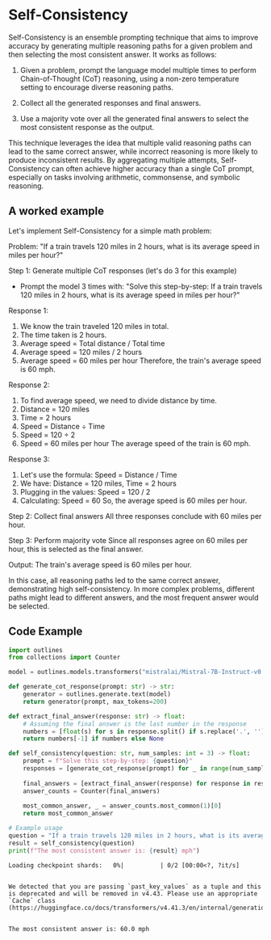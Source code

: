 # Self-Consistency


Self-Consistency is an ensemble prompting technique that aims to improve accuracy by generating multiple reasoning paths for a given problem and then selecting the most consistent answer. It works as follows:

1. Given a problem, prompt the language model multiple times to perform Chain-of-Thought (CoT) reasoning, using a non-zero temperature setting to encourage diverse reasoning paths.

2. Collect all the generated responses and final answers.

3. Use a majority vote over all the generated final answers to select the most consistent response as the output.

This technique leverages the idea that multiple valid reasoning paths can lead to the same correct answer, while incorrect reasoning is more likely to produce inconsistent results. By aggregating multiple attempts, Self-Consistency can often achieve higher accuracy than a single CoT prompt, especially on tasks involving arithmetic, commonsense, and symbolic reasoning.
    

## A worked example


Let's implement Self-Consistency for a simple math problem:

Problem: "If a train travels 120 miles in 2 hours, what is its average speed in miles per hour?"

Step 1: Generate multiple CoT responses (let's do 3 for this example)
- Prompt the model 3 times with:
"Solve this step-by-step: If a train travels 120 miles in 2 hours, what is its average speed in miles per hour?"

Response 1:
1. We know the train traveled 120 miles in total.
2. The time taken is 2 hours.
3. Average speed = Total distance / Total time
4. Average speed = 120 miles / 2 hours
5. Average speed = 60 miles per hour
Therefore, the train's average speed is 60 mph.

Response 2:
1. To find average speed, we need to divide distance by time.
2. Distance = 120 miles
3. Time = 2 hours
4. Speed = Distance ÷ Time
5. Speed = 120 ÷ 2
6. Speed = 60 miles per hour
The average speed of the train is 60 mph.

Response 3:
1. Let's use the formula: Speed = Distance / Time
2. We have: Distance = 120 miles, Time = 2 hours
3. Plugging in the values: Speed = 120 / 2
4. Calculating: Speed = 60
So, the average speed is 60 miles per hour.

Step 2: Collect final answers
All three responses conclude with 60 miles per hour.

Step 3: Perform majority vote
Since all responses agree on 60 miles per hour, this is selected as the final answer.

Output: The train's average speed is 60 miles per hour.

In this case, all reasoning paths led to the same correct answer, demonstrating high self-consistency. In more complex problems, different paths might lead to different answers, and the most frequent answer would be selected.
    
## Code Example





```python
import outlines
from collections import Counter

model = outlines.models.transformers("mistralai/Mistral-7B-Instruct-v0.1", device="cuda")

def generate_cot_response(prompt: str) -> str:
    generator = outlines.generate.text(model)
    return generator(prompt, max_tokens=200)

def extract_final_answer(response: str) -> float:
    # Assuming the final answer is the last number in the response
    numbers = [float(s) for s in response.split() if s.replace('.', '').isdigit()]
    return numbers[-1] if numbers else None

def self_consistency(question: str, num_samples: int = 3) -> float:
    prompt = f"Solve this step-by-step: {question}"
    responses = [generate_cot_response(prompt) for _ in range(num_samples)]
    
    final_answers = [extract_final_answer(response) for response in responses]
    answer_counts = Counter(final_answers)
    
    most_common_answer, _ = answer_counts.most_common(1)[0]
    return most_common_answer

# Example usage
question = "If a train travels 120 miles in 2 hours, what is its average speed in miles per hour?"
result = self_consistency(question)
print(f"The most consistent answer is: {result} mph")
```


    Loading checkpoint shards:   0%|          | 0/2 [00:00<?, ?it/s]


    We detected that you are passing `past_key_values` as a tuple and this is deprecated and will be removed in v4.43. Please use an appropriate `Cache` class (https://huggingface.co/docs/transformers/v4.41.3/en/internal/generation_utils#transformers.Cache)


    The most consistent answer is: 60.0 mph


